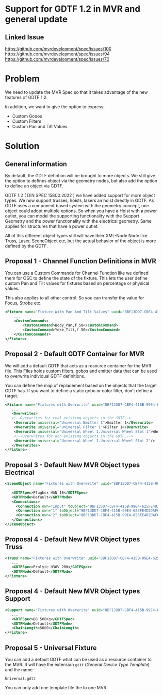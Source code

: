 # Support for GDTF 1.2 in MVR and general update

## Linked Issue

https://github.com/mvrdevelopment/spec/issues/100
https://github.com/mvrdevelopment/spec/issues/94
https://github.com/mvrdevelopment/spec/issues/70

# Problem

We need to update the MVR Spec so that it takes advantage of the new features of GDTF 1.2.

In addition, we want to give the option to express:
- Custom Gobos
- Custom Filters
- Custom Pan and Tilt Values


# Solution


## General information

By  default, the GDTF defintion will be brought to more objects. We still give the option to defines object via the geometry nodes, but also add the option to define an object via GDTF.

GDTF 1.2 ( DIN SPEC 15800:2022 ) we have added support for more object types. We now support trusses, hoists, lasers an hoist directly in GDTF. As GDTF uses a component based system with the geometry concept, one object could adopt multiple options.
So when you have a Hoist with a power outlet, you can model the supporting functionality with the Support Geometry and the power functionality with the electrical geometry. Same applies for structures that have a power outlet.

All of this different object types still will have their XML-Node Node like Truss, Laser, SceneObject etc, but the actual behavior of the object is more defined by the GDTF.

## Proposal 1 - Channel Function Definitions in MVR

You can use a Custom Commands for Channel Function like we defined them for OSC to define the state of the fixture. 
This lets the user define custom Pan and Tilt values for fixtures based on percentage or physical values.

This also applies to all other control. So you can transfer the value for Focus, Strobe etc.

```xml
<Fixture name="Fixture With Pan And Tilt Values" uuid="8BF13DD7-CBF4-415B-99E4-625FE4D2DAF6">
    ...
    <CustomCommands>
        <CustomCommand>Body_Pan,f 50</CustomCommand>
        <CustomCommand>Yoke_Tilt,f 50</CustomCommand>
    </CustomCommands>
</Fixture>
```

## Proposal 2 - Default GDTF Container for MVR

We will add a default GDTF that acts as a resource container for the MVR file. 
This Files holds custom filters, gobos and emitter data that can be used to overwrite individual GDTF definitions.

You can define the map of replacement based on the objects that the target GDTF has. If you want to define a static gobo or color filter, don't define a target.

```xml
<Fixture name="Fixtures with Overwrite" uuid="8BF13DD7-CBF4-415B-99E4-625FE4D2DAF6">
   ...
   <Overwrites>
   <!--Overwrites for real existing objects in the GDTF-->
    <Overwrite universal="Universal Emitter 1">Emitter 1</Overwrite>
    <Overwrite universal="Universal Filter 1">Filter 1</Overwrite>
    <Overwrite universal="Universal Wheel 1.Universal Wheel Slot 1">Wheel 1.Wheel Slot 1</Overwrite>
    <!--Overwrites for non existing objects in the GDTF.-->
    <Overwrite universal="Universal Wheel 1.Universal Wheel Slot 2"/>
   </Overwrites>
</Fixture>
```

## Proposal 3 - Default New MVR Object types Electrical
```xml
<SceneObject name="Fixtures with Overwrite" uuid="8BF13DD7-CBF4-415B-99E4-625FE4D2DAF6">
   ...
   <GDTFSpec>Plugbox HAN 16</GDTFSpec>
   <GDTFMode>Default</GDTFMode>
   <Connections>    
     <Connection own="Input" toObject="8BF13DD7-CBF4-415B-99E4-625FE4D2DAF6" other="Output1"/>
     <Connection own="1" toObject="8BF13DD7-CBF4-415B-99E4-625FE4D2DAF6" other="IN"/>
     <Connection own="2" toObject="8BF13DD7-CBF4-415B-99E4-625FE4D2DAF6" other="IN"/>
   </Connections>
</SceneObject>
```

## Proposal 4 - Default New MVR Object types Truss
```xml
<Truss name="Fixtures with Overwrite" uuid="8BF13DD7-CBF4-415B-99E4-625FE4D2DAF6">
   ...
   <GDTFSpec>Prolyte H30V 200</GDTFSpec>
   <GDTFMode>Default</GDTFMode>
</Fixture>
```


## Proposal 4 - Default New MVR Object types Support
```xml
<Support name="Fixtures with Overwrite" uuid="8BF13DD7-CBF4-415B-99E4-625FE4D2DAF6">
   ...
   <GDTFSpec>D8 500Kg</GDTFSpec>
   <GDTFMode>Default</GDTFMode>
   <ChainLength>5000</ChainLength>
</Fixture>
```


## Proposal 5 - Universal Fixture


You can add a default GDTF what can be used as a resource container to the MVR. It will have the extension `gdtt` (*General Device Type Template*) and the name:

```
Universal.gdtt
```

You can only add one template file the to one MVR.